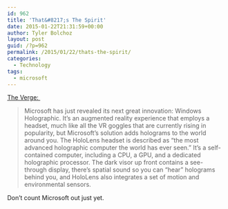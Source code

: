 ```yaml
---
id: 962
title: 'That&#8217;s The Spirit'
date: 2015-01-22T21:31:59+00:00
author: Tyler Bolchoz
layout: post
guid: /?p=962
permalink: /2015/01/22/thats-the-spirit/
categories:
  - Technology
tags:
  - microsoft
---
```

[The Verge: ](http://www.theverge.com/2015/1/21/7867593/microsoft-announces-windows-holographic "Microsoft announces Window Holographic with HoloLens")

> Microsoft has just revealed its next great innovation: Windows Holographic. It&#8217;s an augmented reality experience that employs a headset, much like all the VR goggles that are currently rising in popularity, but Microsoft&#8217;s solution adds holograms to the world around you. The HoloLens headset is described as &#8220;the most advanced holographic computer the world has ever seen.&#8221; It&#8217;s a self-contained computer, including a CPU, a GPU, and a dedicated holographic processor. The dark visor up front contains a see-through display, there&#8217;s spatial sound so you can &#8220;hear&#8221; holograms behind you, and HoloLens also integrates a set of motion and environmental sensors.

Don&#8217;t count Microsoft out just yet.
